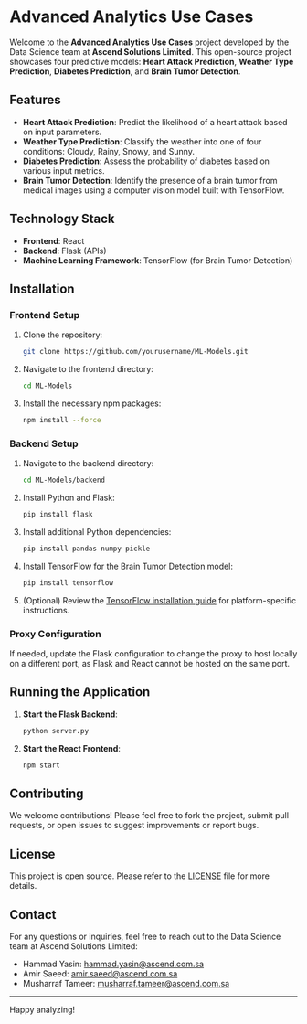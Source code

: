 # Advanced Analytics Use Cases

Welcome to the **Advanced Analytics Use Cases** project developed by the Data Science team at **Ascend Solutions Limited**. This open-source project showcases four predictive models: **Heart Attack Prediction**, **Weather Type Prediction**, **Diabetes Prediction**, and **Brain Tumor Detection**.

## Features

- **Heart Attack Prediction**: Predict the likelihood of a heart attack based on input parameters.
- **Weather Type Prediction**: Classify the weather into one of four conditions: Cloudy, Rainy, Snowy, and Sunny.
- **Diabetes Prediction**: Assess the probability of diabetes based on various input metrics.
- **Brain Tumor Detection**: Identify the presence of a brain tumor from medical images using a computer vision model built with TensorFlow.

## Technology Stack

- **Frontend**: React
- **Backend**: Flask (APIs)
- **Machine Learning Framework**: TensorFlow (for Brain Tumor Detection)

## Installation

### Frontend Setup

1. Clone the repository:
    ```bash
    git clone https://github.com/yourusername/ML-Models.git
    ```

2. Navigate to the frontend directory:
    ```bash
    cd ML-Models
    ```

3. Install the necessary npm packages:
    ```bash
    npm install --force
    ```

### Backend Setup

1. Navigate to the backend directory:
    ```bash
    cd ML-Models/backend
    ```

2. Install Python and Flask:
    ```bash
    pip install flask
    ```

3. Install additional Python dependencies:
    ```bash
    pip install pandas numpy pickle
    ```

4. Install TensorFlow for the Brain Tumor Detection model:
    ```bash
    pip install tensorflow
    ```

5. (Optional) Review the [TensorFlow installation guide](https://www.tensorflow.org/install) for platform-specific instructions.

### Proxy Configuration

If needed, update the Flask configuration to change the proxy to host locally on a different port, as Flask and React cannot be hosted on the same port.

## Running the Application

1. **Start the Flask Backend**:
    ```bash
    python server.py
    ```

2. **Start the React Frontend**:
    ```bash
    npm start
    ```

## Contributing

We welcome contributions! Please feel free to fork the project, submit pull requests, or open issues to suggest improvements or report bugs.

## License

This project is open source. Please refer to the [LICENSE](LICENSE) file for more details.

## Contact

For any questions or inquiries, feel free to reach out to the Data Science team at Ascend Solutions Limited:

- Hammad Yasin: [hammad.yasin@ascend.com.sa](mailto:hammad.yasin@ascend.com.sa)
- Amir Saeed: [amir.saeed@ascend.com.sa](mailto:amir.saeed@ascend.com.sa)
- Musharraf Tameer: [musharraf.tameer@ascend.com.sa](mailto:musharraf.tameer@ascend.com.sa)

---

Happy analyzing!
